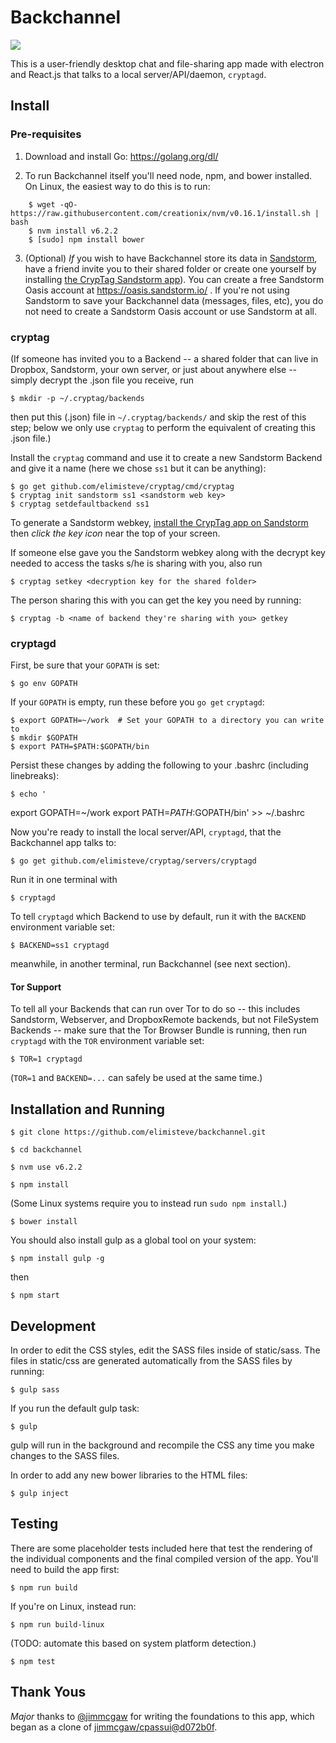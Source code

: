 # Backchannel

![](https://tryingtobeawesome.com/files/screenshot-cryptag-backchannel-chatapp.png)

This is a user-friendly desktop chat and file-sharing app made with
electron and React.js that talks to a local server/API/daemon,
`cryptagd`.


## Install

### Pre-requisites

1. Download and install Go: https://golang.org/dl/

2. To run Backchannel itself you'll need node, npm, and bower
installed. On Linux, the easiest way to do this is to run:

```
    $ wget -qO- https://raw.githubusercontent.com/creationix/nvm/v0.16.1/install.sh | bash
    $ nvm install v6.2.2
    $ [sudo] npm install bower
```

3. (Optional) _If_ you wish to have Backchannel store its data in
[Sandstorm](https://sandstorm.io/), have a friend invite you to their
shared folder or create one yourself by installing [the CrypTag Sandstorm app](https://apps.sandstorm.io/app/mkq3a9jyu6tqvzf7ayqwg620q95p438ajs02j0yx50w2aav4zra0)). You can create a free Sandstorm Oasis account at
https://oasis.sandstorm.io/ . If you're not using Sandstorm to save
your Backchannel data (messages, files, etc), you do not need to
create a Sandstorm Oasis account or use Sandstorm at all.


### cryptag

(If someone has invited you to a Backend -- a shared folder that can
live in Dropbox, Sandstorm, your own server, or just about anywhere
else -- simply decrypt the .json file you receive, run

    $ mkdir -p ~/.cryptag/backends

then put this (.json) file in `~/.cryptag/backends/` and skip the rest
of this step; below we only use `cryptag` to perform the equivalent of
creating this .json file.)

Install the `cryptag` command and use it to create a new Sandstorm
Backend and give it a name (here we chose `ss1` but it can be
anything):

    $ go get github.com/elimisteve/cryptag/cmd/cryptag
    $ cryptag init sandstorm ss1 <sandstorm web key>
    $ cryptag setdefaultbackend ss1

To generate a Sandstorm webkey, [install the CrypTag app on Sandstorm](https://apps.sandstorm.io/app/mkq3a9jyu6tqvzf7ayqwg620q95p438ajs02j0yx50w2aav4zra0)
then _click the key icon_ near the top of your screen.

If someone else gave you the Sandstorm webkey along with the decrypt
key needed to access the tasks s/he is sharing with you, also run

    $ cryptag setkey <decryption key for the shared folder>

The person sharing this with you can get the key you need by running:

    $ cryptag -b <name of backend they're sharing with you> getkey


### cryptagd

First, be sure that your `GOPATH` is set:

    $ go env GOPATH

If your `GOPATH` is empty, run these before you `go get` `cryptagd`:

    $ export GOPATH=~/work  # Set your GOPATH to a directory you can write to
    $ mkdir $GOPATH
    $ export PATH=$PATH:$GOPATH/bin

Persist these changes by adding the following to your .bashrc
(including linebreaks):

    $ echo '
export GOPATH=~/work
export PATH=$PATH:$GOPATH/bin' >> ~/.bashrc


Now you're ready to install the local server/API, `cryptagd`, that the
Backchannel app talks to:

    $ go get github.com/elimisteve/cryptag/servers/cryptagd

Run it in one terminal with

    $ cryptagd

To tell `cryptagd` which Backend to use by default, run it with the
`BACKEND` environment variable set:

    $ BACKEND=ss1 cryptagd

meanwhile, in another terminal, run Backchannel (see next section).


#### Tor Support

To tell all your Backends that can run over Tor to do so -- this
includes Sandstorm, Webserver, and DropboxRemote backends, but not
FileSystem Backends -- make sure that the Tor Browser Bundle is
running, then run `cryptagd` with the `TOR` environment variable set:

    $ TOR=1 cryptagd

(`TOR=1` and `BACKEND=...` can safely be used at the same time.)


## Installation and Running

``` $ git clone https://github.com/elimisteve/backchannel.git ```

``` $ cd backchannel ```

``` $ nvm use v6.2.2 ```

``` $ npm install ```

(Some Linux systems require you to instead run `sudo npm install`.)

``` $ bower install ```

You should also install gulp as a global tool on your system:

``` $ npm install gulp -g ```

then

``` $ npm start ```


## Development

In order to edit the CSS styles, edit the SASS files inside of static/sass. The files in static/css are
generated automatically from the SASS files by running:

``` $ gulp sass ```

If you run the default gulp task:

``` $ gulp ```

gulp will run in the background and recompile the CSS any time you make changes to the SASS files.

In order to add any new bower libraries to the HTML files:

``` $ gulp inject ```

## Testing

There are some placeholder tests included here that test the rendering of the individual components
and the final compiled version of the app. You'll need to build the app first:

``` $ npm run build ```

If you're on Linux, instead run:

``` $ npm run build-linux ```

(TODO: automate this based on system platform detection.)

``` $ npm test ```

## Thank Yous

_Major_ thanks to [@jimmcgaw](https://github.com/jimmcgaw) for writing
the foundations to this app, which began as a clone of
[jimmcgaw/cpassui@d072b0f](https://github.com/jimmcgaw/cpassui/commit/d072b0fa8d9c2442a094cae98bf2acafb28154f3).
